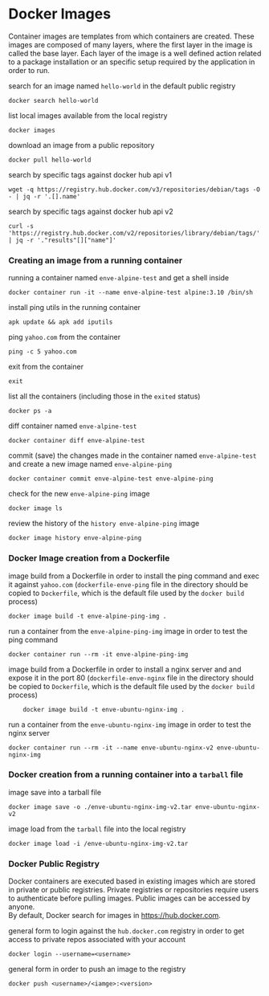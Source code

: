 # Docker Images
Container images are templates from which containers are created. These images are composed of many layers, where the first layer in the image is called the base layer. Each layer of the image is a well defined action related to a package installation or an specific setup required by the application in order to run.


search for an image named `hello-world` in the default public registry

    docker search hello-world

list local images available from the local registry

    docker images

download an image from a public repository

    docker pull hello-world

search by specific tags against docker hub api v1

    wget -q https://registry.hub.docker.com/v3/repositories/debian/tags -O - | jq -r '.[].name'

search by specific tags against docker hub api v2

    curl -s 'https://registry.hub.docker.com/v2/repositories/library/debian/tags/' | jq -r '."results"[]["name"]'

### Creating an image from a running container
running a container named `enve-alpine-test` and get a shell inside

    docker container run -it --name enve-alpine-test alpine:3.10 /bin/sh

install ping utils in the running container

    apk update && apk add iputils


ping `yahoo.com` from the container

    ping -c 5 yahoo.com


exit from the container

    exit


list all the containers (including those in the `exited` status)

    docker ps -a


diff container named `enve-alpine-test`

    docker container diff enve-alpine-test


commit (save) the changes made in the container named `enve-alpine-test` and create a new image named `enve-alpine-ping`

    docker container commit enve-alpine-test enve-alpine-ping

check for the new `enve-alpine-ping` image

    docker image ls

review the history of the `history enve-alpine-ping` image

    docker image history enve-alpine-ping


### Docker Image creation from a Dockerfile
image build from a Dockerfile in order to install the ping command and exec it against `yahoo.com` (`dockerfile-enve-ping` file in the directory should be copied to `Dockerfile`, which is the default file used by the `docker build` process)

    docker image build -t enve-alpine-ping-img .


run a container from the `enve-alpine-ping-img` image in order to test the ping command

    docker container run --rm -it enve-alpine-ping-img


image build from a Dockerfile in order to install a nginx server and and expose it in the port 80 (`dockerfile-enve-nginx` file in the directory should be copied to `Dockerfile`, which is the default file used by the `docker build` process)

        docker image build -t enve-ubuntu-nginx-img .


run a container from the `enve-ubuntu-nginx-img` image in order to test the nginx server

    docker container run --rm -it --name enve-ubuntu-nginx-v2 enve-ubuntu-nginx-img

### Docker creation from a running container into a `tarball` file
image save into a tarball file

    docker image save -o ./enve-ubuntu-nginx-img-v2.tar enve-ubuntu-nginx-v2

image load from the `tarball` file into the local registry

    docker image load -i /enve-ubuntu-nginx-img-v2.tar


### Docker Public Registry
Docker containers are executed based in existing images which are stored in private or public registries. Private registries or repositories require users to authenticate before pulling images. Public images can be accessed by anyone. </br>
By default, Docker search for images in https://hub.docker.com. </br>

general form to login against the `hub.docker.com` registry in order to get access to private repos associated with your account

    docker login --username=<username>

general form in order to push an image to the registry

    docker push <username>/<iamge>:<version>
